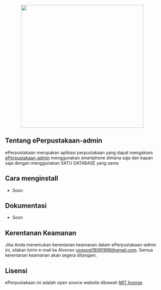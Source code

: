 <p align="center"><img src="https://user-images.githubusercontent.com/35516476/80088996-79dfa300-8587-11ea-9271-84e36658ce51.png" width="400"></p>

## Tentang ePerpustakaan-admin

ePerpustakaan merupakan aplikasi perpustakaan yang dapat mengakses [ePerpustakaan-admin](https://github.com/vonsogt/ePerpustakaan-admin) menggunakan smartphone dimana saja dan kapan saja dengan menggunakan SATU DATABASE yang sama

## Cara menginstall

- Soon

## Dokumentasi

- Soon

## Kerentanan Keamanan

Jika Anda menemukan kerentanan keamanan dalam ePerpustakaan-admin ini, silakan kirim e-mail ke Alvonso [vonsogt18081999@gmail.com](mailto:vonsogt18081999@gmail.com). Semua kerentanan keamanan akan segera ditangani.

## Lisensi

ePerpustakaan ini adalah open source website dibawah [MIT license](https://opensource.org/licenses/MIT).
